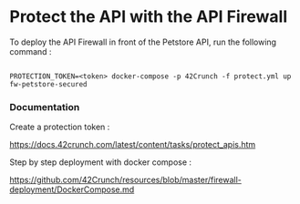 # Protect the API with the API Firewall

To deploy the API Firewall in front of the Petstore API, run the following command : 

```

PROTECTION_TOKEN=<token> docker-compose -p 42Crunch -f protect.yml up fw-petstore-secured

```



### Documentation

Create a protection token : 

https://docs.42crunch.com/latest/content/tasks/protect_apis.htm

Step by step deployment with docker compose : 

https://github.com/42Crunch/resources/blob/master/firewall-deployment/DockerCompose.md